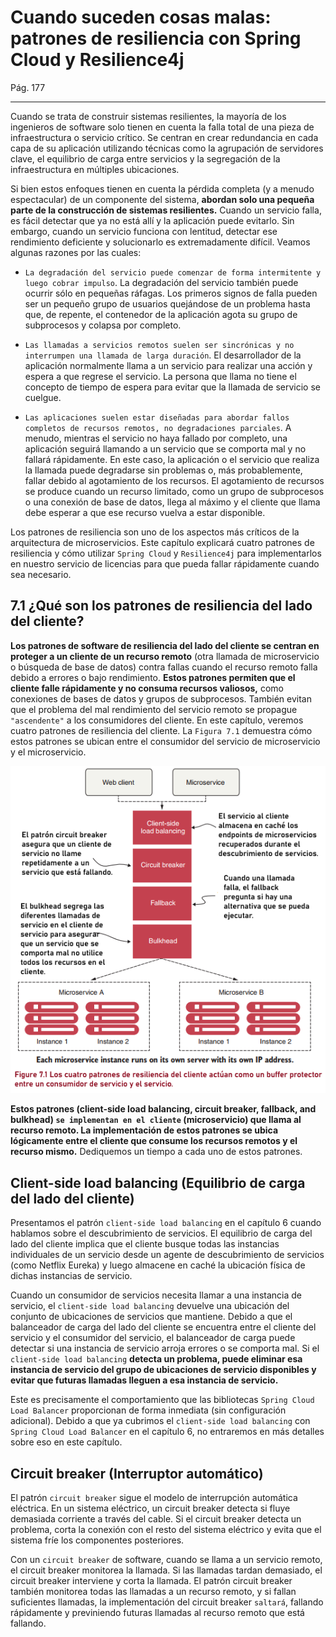 # Cuando suceden cosas malas: patrones de resiliencia con Spring Cloud y Resilience4j

Pág. 177

---

Cuando se trata de construir sistemas resilientes, la mayoría de los ingenieros de software solo tienen en cuenta la
falla total de una pieza de infraestructura o servicio crítico. Se centran en crear redundancia en cada capa de su
aplicación utilizando técnicas como la agrupación de servidores clave, el equilibrio de carga entre servicios y la
segregación de la infraestructura en múltiples ubicaciones.

Si bien estos enfoques tienen en cuenta la pérdida completa (y a menudo espectacular) de un componente del sistema,
**abordan solo una pequeña parte de la construcción de sistemas resilientes.** Cuando un servicio falla, es fácil
detectar que ya no está allí y la aplicación puede evitarlo. Sin embargo, cuando un servicio funciona con lentitud,
detectar ese rendimiento deficiente y solucionarlo es extremadamente difícil. Veamos algunas razones por las cuales:

- `La degradación del servicio puede comenzar de forma intermitente y luego cobrar impulso`. La degradación del servicio
  también puede ocurrir sólo en pequeñas ráfagas. Los primeros signos de falla pueden ser un pequeño grupo de usuarios
  quejándose de un problema hasta que, de repente, el contenedor de la aplicación agota su grupo de subprocesos y
  colapsa por completo.


- `Las llamadas a servicios remotos suelen ser sincrónicas y no interrumpen una llamada de larga duración`. El
  desarrollador de la aplicación normalmente llama a un servicio para realizar una acción y espera a que regrese el
  servicio. La persona que llama no tiene el concepto de tiempo de espera para evitar que la llamada de servicio se
  cuelgue.


- `Las aplicaciones suelen estar diseñadas para abordar fallos completos de recursos remotos, no degradaciones parciales`.
  A menudo, mientras el servicio no haya fallado por completo, una aplicación seguirá llamando a un servicio que se
  comporta mal y no fallará rápidamente. En este caso, la aplicación o el servicio que realiza la llamada puede
  degradarse sin problemas o, más probablemente, fallar debido al agotamiento de los recursos. El agotamiento de
  recursos se produce cuando un recurso limitado, como un grupo de subprocesos o una conexión de base de datos, llega al
  máximo y el cliente que llama debe esperar a que ese recurso vuelva a estar disponible.

Los patrones de resiliencia son uno de los aspectos más críticos de la arquitectura de microservicios. Este capítulo
explicará cuatro patrones de resiliencia y cómo utilizar `Spring Cloud` y `Resilience4j` para implementarlos en nuestro
servicio de licencias para que pueda fallar rápidamente cuando sea necesario.

## 7.1 ¿Qué son los patrones de resiliencia del lado del cliente?

**Los patrones de software de resiliencia del lado del cliente se centran en proteger a un cliente de un recurso
remoto** (otra llamada de microservicio o búsqueda de base de datos) contra fallas cuando el recurso remoto falla debido
a
errores o bajo rendimiento. **Estos patrones permiten que el cliente falle rápidamente y no consuma recursos valiosos,**
como conexiones de bases de datos y grupos de subprocesos. También evitan que el problema del mal rendimiento del
servicio remoto se propague `"ascendente"` a los consumidores del cliente. En este capítulo, veremos cuatro patrones de
resiliencia del cliente. La `Figura 7.1` demuestra cómo estos patrones se ubican entre el consumidor del servicio de
microservicio y el microservicio.

![36.four-client-resiliency-patterns.png](./assets/36.four-client-resiliency-patterns.png)

**Estos patrones (client-side load balancing, circuit breaker, fallback, and bulkhead) `se implementan en el cliente`
(microservicio) que llama al recurso remoto. La implementación de estos patrones se ubica lógicamente entre el cliente
que consume los recursos remotos y el recurso mismo.** Dediquemos un tiempo a cada uno de estos patrones.

## Client-side load balancing (Equilibrio de carga del lado del cliente)

Presentamos el patrón `client-side load balancing` en el capítulo 6 cuando hablamos sobre el
descubrimiento de servicios. El equilibrio de carga del lado del cliente implica que el cliente busque todas las
instancias individuales de un servicio desde un agente de descubrimiento de servicios (como Netflix Eureka) y luego
almacene en caché la ubicación física de dichas instancias de servicio.

Cuando un consumidor de servicios necesita llamar a una instancia de servicio, el `client-side load balancing`
devuelve una ubicación del conjunto de ubicaciones de servicios que mantiene. Debido a que el balanceador de
carga del lado del cliente se encuentra entre el cliente del servicio y el consumidor del servicio, el balanceador de
carga puede detectar si una instancia de servicio arroja errores o se comporta mal. Si el `client-side load balancing`
**detecta un problema, puede eliminar esa instancia de servicio del grupo de ubicaciones de servicio
disponibles y evitar que futuras llamadas lleguen a esa instancia de servicio.**

Este es precisamente el comportamiento que las bibliotecas `Spring Cloud Load Balancer` proporcionan de forma
inmediata (sin configuración adicional). Debido a que ya cubrimos el `client-side load balancing` con
`Spring Cloud Load Balancer` en el capítulo 6, no entraremos en más detalles sobre eso en este capítulo.

## Circuit breaker (Interruptor automático)

El patrón `circuit breaker` sigue el modelo de interrupción automática eléctrica. En un sistema eléctrico, un circuit
breaker detecta si fluye demasiada corriente a través del cable. Si el circuit breaker detecta un problema, corta la
conexión con el resto del sistema eléctrico y evita que el sistema fríe los componentes posteriores.

Con un `circuit breaker` de software, cuando se llama a un servicio remoto, el circuit breaker monitorea la llamada. Si
las llamadas tardan demasiado, el circuit breaker interviene y corta la llamada. El patrón circuit breaker también
monitorea todas las llamadas a un recurso remoto, y si fallan suficientes llamadas, la implementación del circuit
breaker `saltará`, fallando rápidamente y previniendo futuras llamadas al recurso remoto que está fallando.
